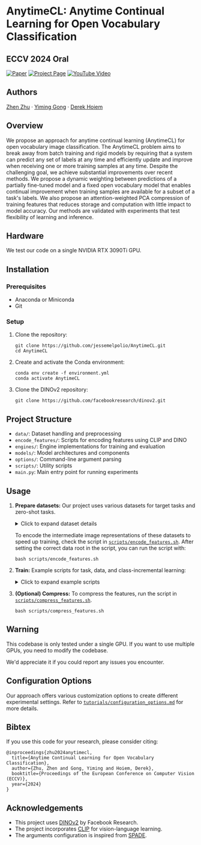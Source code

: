# AnytimeCL: Anytime Continual Learning for Open Vocabulary Classification

## ECCV 2024 Oral

[![Paper](https://img.shields.io/badge/Paper-PDF-blue)](https://eccv2024.ecva.net/)
[![Project Page](https://img.shields.io/badge/Project-Page-green)](http://zzhu.vision/anytime_continual_learning/)
[![YouTube Video](https://img.shields.io/badge/YouTube-Video-red)](https://youtu.be/gSOpLxQi8jg)

## Authors
[Zhen Zhu](https://zzhu.vision) · [Yiming Gong](https://github.com/nickgong1) · [Derek Hoiem](http://dhoiem.cs.illinois.edu)

## Overview

We propose an approach for anytime continual learning (AnytimeCL) for open vocabulary image classification. The AnytimeCL problem aims to break away from batch training and rigid models by requiring that a system can predict any set of labels at any time and efficiently update and improve when receiving one or more training samples at any time. Despite the challenging goal, we achieve substantial improvements over recent methods. We propose a dynamic weighting between predictions of a partially fine-tuned model and a fixed open vocabulary model that enables continual improvement when training samples are available for a subset of a task's labels. We also propose an attention-weighted PCA compression of training features that reduces storage and computation with little impact to model accuracy. Our methods are validated with experiments that test flexibility of learning and inference.

## Hardware
We test our code on a single NVIDIA RTX 3090Ti GPU.

## Installation

### Prerequisites
- Anaconda or Miniconda
- Git

### Setup
1. Clone the repository:
   ```
   git clone https://github.com/jessemelpolio/AnytimeCL.git
   cd AnytimeCL
   ```

2. Create and activate the Conda environment:
   ```
   conda env create -f environment.yml
   conda activate AnytimeCL
   ```

3. Clone the DINOv2 repository:
   ```
   git clone https://github.com/facebookresearch/dinov2.git
   ```


## Project Structure
- `data/`: Dataset handling and preprocessing
- `encode_features/`: Scripts for encoding features using CLIP and DINO
- `engines/`: Engine implementations for training and evaluation
- `models/`: Model architectures and components
- `options/`: Command-line argument parsing
- `scripts/`: Utility scripts
- `main.py`: Main entry point for running experiments

## Usage
1. **Prepare datasets:**
   Our project uses various datasets for target tasks and zero-shot tasks.

   <details>
   <summary>Click to expand dataset details</summary>

   **Target Tasks:** CIFAR100, SUN397, EuroSAT, OxfordIIITPet, Flowers102, FGVCAircraft, StanfordCars, Food101

   **Zero-shot Tasks:** ImageNet, UCF101, DTD

   > **Note:** SUN397, EuroSAT, UCF101, and ImageNet require manual downloading from their original sources. Please follow the instructions in [`tutorials/download_data.md`](tutorials/download_data.md) to obtain these datasets. Other datasets can be easily downloaded using the `torchvision.datasets` package. We also provide additional datasets in the `data/` folder for your convenience but be aware that they are not tested rigorously and may not work with the codebase.
   </details>

   To encode the intermediate image representations of these datasets to speed up training, check the script in [`scripts/encode_features.sh`](scripts/encode_features.sh). After setting the correct data root in the script, you can run the script with:
   ```
   bash scripts/encode_features.sh
   ```

2. **Train:**
   Example scripts for task, data, and class-incremental learning:
   <details>
   <summary>Click to expand example scripts</summary>

   ```
   bash scripts/task_incremental.sh
   ```
   ```
   bash scripts/data_incremental.sh
   ```
   ```
   bash scripts/class_incremental.sh
   ```
   </details>

3. **(Optional) Compress:**
   To compress the features, run the script in [`scripts/compress_features.sh`](scripts/compress_features.sh).
   ```
   bash scripts/compress_features.sh
   ```

## Warning
This codebase is only tested under a single GPU. If you want to use multiple GPUs, you need to modify the codebase. 

We'd appreciate it if you could report any issues you encounter.


## Configuration Options

Our approach offers various customization options to create different experimental settings. Refer to [`tutorials/configuration_options.md`](tutorials/configuration_options.md) for more details.


## Bibtex

If you use this code for your research, please consider citing:
```
@inproceedings{zhu2024anytimecl,
  title={Anytime Continual Learning for Open Vocabulary Classification},
  author={Zhu, Zhen and Gong, Yiming and Hoiem, Derek},
  booktitle={Proceedings of the European Conference on Computer Vision (ECCV)},
  year={2024}
}
```

## Acknowledgements
- This project uses [DINOv2](https://github.com/facebookresearch/dinov2) by Facebook Research.
- The project incorporates [CLIP](https://github.com/openai/CLIP) for vision-language learning.
- The arguments configuration is inspired from [SPADE](https://github.com/NVlabs/SPADE).


